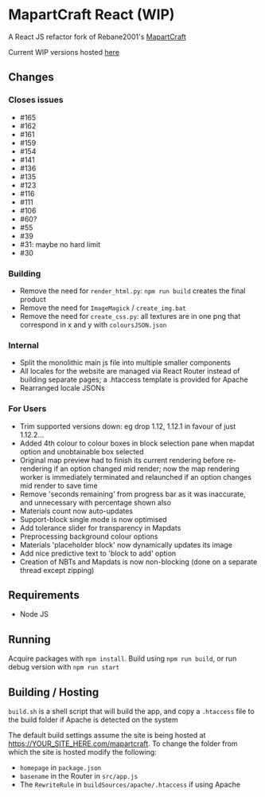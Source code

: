 # MapartCraft React (WIP)

A React JS refactor fork of Rebane2001's [MapartCraft](https://github.com/rebane2001/mapartcraft)

Current WIP versions hosted [here](https://area51.selfadjointoperator.com/mapartcraft/)

## Changes

### Closes issues

- #165
- #162
- #161
- #159
- #154
- #141
- #136
- #135
- #123
- #116
- #111
- #106
- #60?
- #55
- #39
- #31: maybe no hard limit
- #30

### Building

- Remove the need for `render_html.py`: `npm run build` creates the final product
- Remove the need for `ImageMagick` / `create_img.bat`
- Remove the need for `create_css.py`: all textures are in one png that correspond in x and y with `coloursJSON.json`

### Internal

- Split the monolithic main js file into multiple smaller components
- All locales for the website are managed via React Router instead of building separate pages; a .htaccess template is provided for Apache
- Rearranged locale JSONs

### For Users

- Trim supported versions down: eg drop 1.12, 1.12.1 in favour of just 1.12.2...
- Added 4th colour to colour boxes in block selection pane when mapdat option and unobtainable box selected
- Original map preview had to finish its current rendering before re-rendering if an option changed mid render; now the map rendering worker is immediately terminated and relaunched if an option changes mid render to save time
- Remove 'seconds remaining' from progress bar as it was inaccurate, and unnecessary with percentage shown also
- Materials count now auto-updates
- Support-block single mode is now optimised
- Add tolerance slider for transparency in Mapdats
- Preprocessing background colour options
- Materials 'placeholder block' now dynamically updates its image
- Add nice predictive text to 'block to add' option
- Creation of NBTs and Mapdats is now non-blocking (done on a separate thread except zipping)

## Requirements

- Node JS

## Running

Acquire packages with `npm install`. Build using `npm run build`, or run debug version with `npm run start`

## Building / Hosting

`build.sh` is a shell script that will build the app, and copy a `.htaccess` file to the build folder if Apache is detected on the system

The default build settings assume the site is being hosted at https://YOUR_SITE_HERE.com/mapartcraft. To change the folder from which the site is hosted modify the following:

- `homepage` in `package.json`
- `basename` in the Router in `src/app.js`
- The `RewriteRule` in `buildSources/apache/.htaccess` if using Apache
